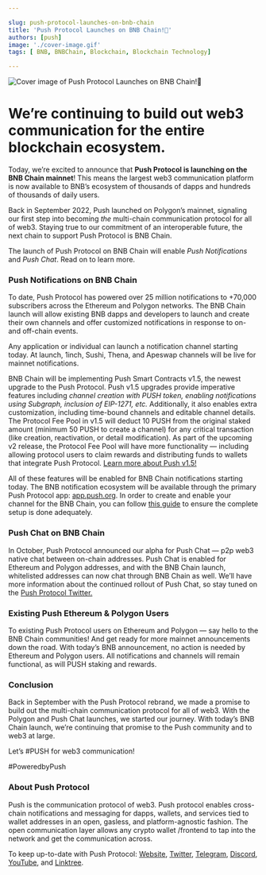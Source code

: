 ```yaml
---

slug: push-protocol-launches-on-bnb-chain
title: 'Push Protocol Launches on BNB Chain!💛'
authors: [push]
image: './cover-image.gif'
tags: [ BNB, BNBChain, Blockchain, Blockchain Technology]

---
```

![Cover image of Push Protocol Launches on BNB Chain!💛](./cover-image.gif)

<!--customheaderpoint-->
# We’re continuing to build out web3 communication for the entire blockchain ecosystem.


Today, we’re excited to announce that <b>Push Protocol is launching on the BNB Chain mainnet</b>! This means the largest web3 communication platform is now available to BNB’s ecosystem of thousands of dapps and hundreds of thousands of daily users.

<!--truncate-->

Back in September 2022, Push launched on Polygon’s mainnet, signaling our first step into becoming <i>the</i> multi-chain communication protocol for all of web3. Staying true to our commitment of an interoperable future, the next chain to support Push Protocol is BNB Chain.

The launch of Push Protocol on BNB Chain will enable <i>Push Notifications</i> and <i>Push Chat</i>. Read on to learn more.

###  Push Notifications on BNB Chain
To date, Push Protocol has powered over 25 million notifications to +70,000 subscribers across the Ethereum and Polygon networks. The BNB Chain launch will allow existing BNB dapps and developers to launch and create their own channels and offer customized notifications in response to on- and off-chain events.

Any application or individual can launch a notification channel starting today. At launch, 1inch, Sushi, Thena, and Apeswap channels will be live for mainnet notifications.

BNB Chain will be implementing Push Smart Contracts v1.5, the newest upgrade to the Push Protocol. Push v1.5 upgrades provide imperative features including <i>channel creation with PUSH token, enabling notifications using Subgraph, inclusion of EIP-1271, etc.</i> Additionally, it also enables extra customization, including time-bound channels and editable channel details. The Protocol Fee Pool in v1.5 will deduct 10 PUSH from the original staked amount (minimum 50 PUSH to create a channel) for any critical transaction (like creation, reactivation, or detail modification). As part of the upcoming v2 release, the Protocol Fee Pool will have more functionality — including allowing protocol users to claim rewards and distributing funds to wallets that integrate Push Protocol. [Learn more about Push v1.5!](https://medium.com/push-protocol/introducing-push-protocol-v1-5-80eb39b55424)

All of these features will be enabled for BNB Chain notifications starting today. The BNB notification ecosystem will be available through the primary Push Protocol app: [app.push.org](http://app.push.org/). In order to create and enable your channel for the BNB Chain, you can follow [this guide](https://docs.push.org/developers/developer-guides/create-your-notif-channel/enabling-channel-on-other-chains/binance-smart-chain-channel-setup) to ensure the complete setup is done adequately.

### Push Chat on BNB Chain
In October, Push Protocol announced our alpha for Push Chat — p2p web3 native chat between on-chain addresses. Push Chat is enabled for Ethereum and Polygon addresses, and with the BNB Chain launch, whitelisted addresses can now chat through BNB Chain as well. We’ll have more information about the continued rollout of Push Chat, so stay tuned on the [Push Protocol Twitter.](https://twitter.com/pushprotocol)

### Existing Push Ethereum & Polygon Users
To existing Push Protocol users on Ethereum and Polygon — say hello to the BNB Chain communities! And get ready for more mainnet announcements down the road. With today’s BNB announcement, no action is needed by Ethereum and Polygon users. All notifications and channels will remain functional, as will PUSH staking and rewards.

### Conclusion
Back in September with the Push Protocol rebrand, we made a promise to build out the multi-chain communication protocol for all of web3. With the Polygon and Push Chat launches, we started our journey. With today’s BNB Chain launch, we’re continuing that promise to the Push community and to web3 at large.

Let’s #PUSH for web3 communication!

#PoweredbyPush

### About Push Protocol

Push is the communication protocol of web3. Push protocol enables cross-chain notifications and messaging for dapps, wallets, and services tied to wallet addresses in an open, gasless, and platform-agnostic fashion. The open communication layer allows any crypto wallet /frontend to tap into the network and get the communication across.

To keep up-to-date with Push Protocol: [Website](https://push.org/), [Twitter](https://twitter.com/pushprotocol), [Telegram](https://t.me/epnsproject), [Discord](https://discord.gg/pushprotocol), [YouTube](https://www.youtube.com/c/EthereumPushNotificationService), and [Linktree](https://linktr.ee/pushprotocol).

